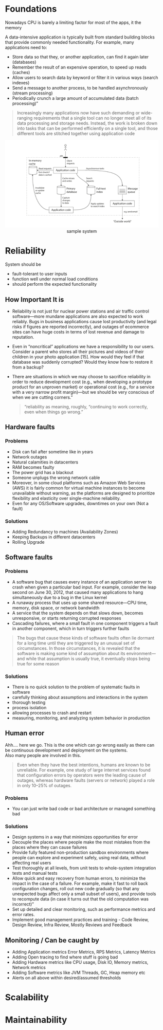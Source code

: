 # Foundations
Nowadays CPU is barely a limiting factor for most of the apps, it the memory


A data-intensive application is typically built from standard building blocks that provide commonly
needed functionality. For example, many applications need to:

- Store data so that they, or another application, can find it again later (databases)
- Remember the result of an expensive operation, to speed up reads (caches)
- Allow users to search data by keyword or filter it in various ways (search indexes)
- Send a message to another process, to be handled asynchronously (stream processing)
- Periodically crunch a large amount of accumulated data (batch processing)”

> Increasingly many applications now have such demanding or wide-ranging requirements that a
single tool can no longer meet all of its data processing and storage needs. Instead, the work is
broken down into tasks that can be performed efficiently on a single tool, and those different
tools are stitched together using application code

<p align="center">
  <img src="../images/sample-system.png" alt="Sublime's custom image"/>
<br>
sample system
</p>

# Reliability
System should be 
- fault-tolerant to user inputs 
- function well under normal load conditions
- should perform the expected functionality

## How Important It is
- Reliability is not just for nuclear power stations and air traffic control software—more mundane
applications are also expected to work reliably. Bugs in business applications cause lost
productivity (and legal risks if figures are reported incorrectly), and outages of ecommerce sites
can have huge costs in terms of lost revenue and damage to reputation.

- Even in “noncritical” applications we have a responsibility to our users. Consider a parent who
stores all their pictures and videos of their children in your photo application
[15]. How would they feel if that database was suddenly corrupted?
Would they know how to restore it from a backup?

- There are situations in which we may choose to sacrifice reliability in order to reduce development
cost (e.g., when developing a prototype product for an unproven market) or operational cost (e.g., for
a service with a very narrow profit margin)—but we should be very conscious of when we are
cutting corners.”

  >  “reliability as
  meaning, roughly, “continuing to work correctly, even when things go wrong.”
  
## Hardware faults
### Problems
- Disk can fail after sometime like in years
- Network outages
- Natural calamities in datacenters
- RAM becomes faulty
- The power grid has a blackout
- Someone unplugs the wrong network cable
- Moreover, in
  some cloud platforms such as Amazon Web Services (AWS) it is fairly common for virtual machine instances
  to become unavailable without warning, as the platforms are designed to
  prioritize flexibility and elasticity
  over single-machine reliability.
- Even for any OS/Software upgrades, downtimes on your own (Not a fault)
### Solutions
- Adding Redundancy to machines (Availability Zones)
- Keeping Backups in different datacenters
- Rolling Upgrade
## Software faults

### Problems
- A software bug that causes every instance of an application server to crash when given a
  particular bad input. For example, consider the leap second on June 30, 2012, that caused many
  applications to hang simultaneously due to a bug in the Linux kernel
- A runaway process that uses up some shared resource—CPU time, memory, disk space, or network
  bandwidth
- A service that the system depends on that slows down, becomes unresponsive, or starts returning
  corrupted responses
- Cascading failures, where a small fault in one component triggers a fault in another component,
  which in turn triggers further faults
> The bugs that cause these kinds of software faults often lie dormant for a long time until they are
triggered by an unusual set of circumstances. In those circumstances, it is revealed that the
software is making some kind of assumption about its environment—and while that assumption is
usually true, it eventually stops being true for some reason
### Solutions
- There is no quick solution to the problem of systematic faults in software
- carefully thinking about assumptions and interactions in the system
- thorough testing
- process isolation
- allowing processes to crash and restart
- measuring, monitoring, and analyzing system
  behavior in production

## Human error
Ahh.... here we go. This is the one which can go wrong easily as there can be continuous development and deployment on the systems.  
Also many people are involved in this.
> Even when they have the best intentions, humans are known to be unreliable. For example, one
study of large internet services found that configuration errors by operators were the leading cause
of outages, whereas hardware faults (servers or network) played a role in only 10–25% of outages.
### Problems
- You can just write bad code or bad architecture or managed something bad
### Solutions
- Design systems in a way that minimizes opportunities for error
- Decouple the places where people make the most mistakes from the places where they can cause
  failures
- Provide fully featured non-production sandbox environments where
  people can explore and experiment safely, using real data, without affecting real users
- Test thoroughly at all levels, from unit tests to whole-system integration tests and manual tests
- Allow quick and easy recovery from human errors, to minimize the impact in the case of a failure.
  For example, make it fast to roll back configuration changes, roll out new code gradually (so that
  any unexpected bugs affect only a small subset of users), and provide tools to recompute data (in
  case it turns out that the old computation was incorrect)”
- Set up detailed and clear monitoring, such as performance metrics and error rates.
- Implement good management practices and training - Code Review, Design Review, Infra Review, Mostly Reviews and Feedback


## Monitoring / Can be caught by
- Adding Application metrics Error Metrics, RPS Metrics, Latency Metrics
- Adding Open tracing to find where stuff is going bad
- Adding Hardware metrics like CPU usage, Disk IO, Memory metrics, Network metrics
- Adding Software metrics like JVM Threads, GC, Heap memory etc
- Alerts on all above within desired/assumed thresholds


# Scalability


# Maintainability